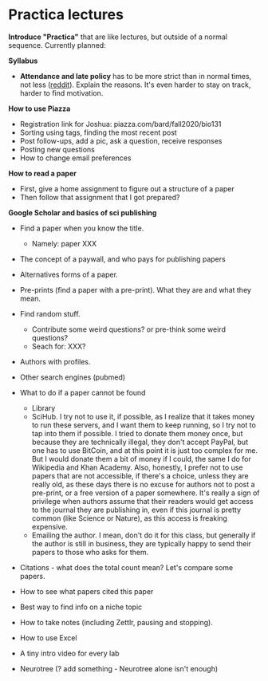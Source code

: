 # Practica lectures

**Introduce "Practica"** that are like lectures, but outside of a normal sequence. Currently planned:

**Syllabus**
* **Attendance and late policy** has to be more strict than in normal times, not less ([reddit](https://www.reddit.com/r/Professors/comments/i8ml4t/what_are_your_late_policies_this_semester/)). Explain the reasons. It's even harder to stay on track, harder to find motivation.

**How to use Piazza**
* Registration link for Joshua: piazza.com/bard/fall2020/bio131
* Sorting using tags, finding the most recent post
* Post follow-ups, add a pic, ask a question, receive responses
* Posting new questions
* How to change email preferences

**How to read a paper**
* First, give a home assignment to figure out a structure of a paper
* Then follow that assignment that I got prepared?

**Google Scholar and basics of sci publishing**
* Find a paper when you know the title. 
    * Namely: paper XXX
* The concept of a paywall, and who pays for publishing papers
* Alternatives forms of a paper.
* Pre-prints (find a paper with a pre-print). What they are and what they mean.
* Find random stuff. 
    * Contribute some weird questions? or pre-think some weird questions?
    * Seach for: XXX?
* Authors with profiles.
* Other search engines (pubmed)
* What to do if a paper cannot be found
    * Library
    * SciHub. I try not to use it, if possible, as I realize that it takes money to run these servers, and I want them to keep running, so I try not to tap into them if possible. I tried to donate them money once, but because they are technically illegal, they don't accept PayPal, but one has to use BitCoin, and at this point it is just too complex for me. But I would donate them a bit of money if I could, the same I do for Wikipedia and Khan Academy. Also, honestly, I prefer not to use papers that are not accessible, if there's a choice, unless they are really old, as these days there is no excuse for authors not to post a pre-print, or a free version of a paper somewhere. It's really a sign of privilege when authors assume that their readers would get access to the journal they are publishing in, even if this journal is pretty common (like Science or Nature), as this access is freaking expensive.
    * Emailing the author. I mean, don't do it for this class, but generally if the author is still in business, they are typically happy to send their papers to those who asks for them.
* Citations - what does the total count mean? Let's compare some papers.
* How to see what papers cited this paper
* Best way to find info on a niche topic

* How to take notes (including Zettlr, pausing and stopping).
* How to use Excel
* A tiny intro video for every lab
* Neurotree (? add something - Neurotree alone isn't enough)